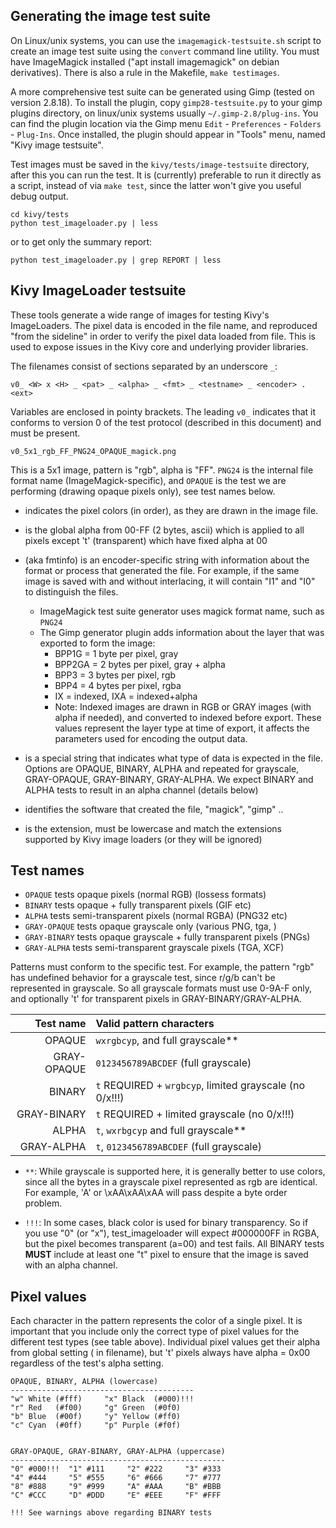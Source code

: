 Generating the image test suite
-------------------------------

On Linux/unix systems, you can use the `imagemagick-testsuite.sh` script
to create an image test suite using the `convert` command line utility. You
must have ImageMagick installed ("apt install imagemagick" on debian
derivatives). There is also a rule in the Makefile, `make testimages`.

A more comprehensive test suite can be generated using Gimp (tested on
version 2.8.18). To install the plugin, copy `gimp28-testsuite.py` to your
gimp plugins directory, on linux/unix systems usually `~/.gimp-2.8/plug-ins`.
You can find the plugin location via the Gimp menu `Edit` - `Preferences` -
`Folders` - `Plug-Ins`. Once installed, the plugin should appear in "Tools"
menu, named "Kivy image testsuite".

Test images must be saved in the `kivy/tests/image-testsuite` directory,
after this you can run the test. It is (currently) preferable to run it
directly as a script, instead of via `make test`, since the latter won't
give you useful debug output.

    cd kivy/tests
    python test_imageloader.py | less

or to get only the summary report:

    python test_imageloader.py | grep REPORT | less


Kivy ImageLoader testsuite
--------------------------

These tools generate a wide range of images for testing Kivy's ImageLoaders.
The pixel data is encoded in the file name, and reproduced "from the sideline"
in order to verify the pixel data loaded from file. This is used to expose
issues in the Kivy core and underlying provider libraries.

The filenames consist of sections separated by an underscore `_`:

    v0_ <W> x <H> _ <pat> _ <alpha> _ <fmt> _ <testname> _ <encoder> . <ext>

Variables are enclosed in pointy brackets. The leading `v0_` indicates that
it conforms to version 0 of the test protocol (described in this document)
and must be present.

    v0_5x1_rgb_FF_PNG24_OPAQUE_magick.png

This is a 5x1 image, pattern is "rgb", alpha is "FF". `PNG24` is the internal
file format name (ImageMagick-specific), and `OPAQUE` is the test we  are
performing (drawing opaque pixels only), see test names below.

* <pattern> indicates the pixel colors (in order), as they are drawn in the
  image file.

* <alpha> is the global alpha from 00-FF (2 bytes, ascii) which is applied to
  all pixels except 't' (transparent) which have fixed alpha at 00

* <fmt> (aka fmtinfo) is an encoder-specific string with information about the
  format or process that generated the file. For example, if the same image
  is saved with and without interlacing, it will contain "I1" and "I0" to
  distinguish the files.
  * ImageMagick test suite generator uses magick format name, such as `PNG24`
  * The Gimp generator plugin adds information about the layer that was
    exported to form the image:
      * BPP1G = 1 byte per pixel, gray
      * BPP2GA = 2 bytes per pixel, gray + alpha
      * BPP3 = 3 bytes per pixel, rgb
      * BPP4 = 4 bytes per pixel, rgba
      * IX = indexed, IXA = indexed+alpha
      * Note: Indexed images are drawn in RGB or GRAY images (with alpha if
        needed), and converted to indexed before export. These values
        represent the layer type at time of export, it affects the parameters
        used for encoding the output data.

* <testname> is a special string that indicates what type of data is expected
  in the file. Options are OPAQUE, BINARY, ALPHA and repeated for grayscale,
  GRAY-OPAQUE, GRAY-BINARY, GRAY-ALPHA. We expect BINARY and ALPHA tests to
  result in an alpha channel (details below)

* <encoder> identifies the software that created the file, "magick", "gimp" ..

* <ext> is the extension, must be lowercase and match the extensions
  supported by Kivy image loaders (or they will be ignored)


Test names
----------

* `OPAQUE` tests opaque pixels (normal RGB) (lossess formats)
* `BINARY` tests opaque + fully transparent pixels (GIF etc)
* `ALPHA` tests semi-transparent pixels (normal RGBA) (PNG32 etc)
* `GRAY-OPAQUE` tests opaque grayscale only (various PNG, tga, )
* `GRAY-BINARY` tests opaque grayscale + fully transparent pixels (PNGs)
* `GRAY-ALPHA` tests semi-transparent grayscale pixels (TGA, XCF)

Patterns must conform to the specific test. For example, the pattern "rgb" has
undefined behavior for a grayscale test, since r/g/b can't be represented
in grayscale. So all grayscale formats must use 0-9A-F only, and optionally 
't' for transparent pixels in GRAY-BINARY/GRAY-ALPHA.


| Test name    | Valid pattern characters                                    |
| -----------: | :---------------------------------------------------------- |
| OPAQUE       | `wxrgbcyp`, and full grayscale\*\*                          |
| GRAY-OPAQUE  | `0123456789ABCDEF` (full grayscale)                         |
| BINARY       | `t` REQUIRED + `wrgbcyp`, limited grayscale (no 0/x!!!)     |
| GRAY-BINARY  | `t` REQUIRED + limited grayscale (no 0/x!!!)                |
| ALPHA        | `t`, `wxrbgcyp` and full grayscale\*\*                      |
| GRAY-ALPHA   | `t`, `0123456789ABCDEF` (full grayscale)                    |

* `**`: While grayscale is supported here, it is generally better to use
  colors, since all the bytes in a grayscale pixel represented as rgb are
  identical. For example, 'A' or \xAA\xAA\xAA will pass despite a byte
  order problem.

* `!!!`: In some cases, black color is used for binary transparency. So
  if you use "0" (or "x"), test_imageloader will expect #000000FF in RGBA,
  but the pixel becomes transparent (a=00) and test fails. All BINARY tests
  **MUST** include at least one "t" pixel to ensure that the image is
  saved with an alpha channel.


Pixel values
------------

Each character in the pattern represents the color of a single pixel. It is
important that you include only the correct type of pixel values for the
different test types (see table above). Individual pixel values get their
alpha from global setting (<alpha> in filename), but 't' pixels always have
alpha = 0x00 regardless of the test's alpha setting.


    OPAQUE, BINARY, ALPHA (lowercase)
    -----------------------------------------
    "w" White (#fff)     "x" Black  (#000)!!!
    "r" Red   (#f00)     "g" Green  (#0f0)
    "b" Blue  (#00f)     "y" Yellow (#ff0)
    "c" Cyan  (#0ff)     "p" Purple (#f0f)


    GRAY-OPAQUE, GRAY-BINARY, GRAY-ALPHA (uppercase)
    ------------------------------------------------
    "0" #000!!!  "1" #111     "2" #222     "3" #333
    "4" #444     "5" #555     "6" #666     "7" #777
    "8" #888     "9" #999     "A" #AAA     "B" #BBB
    "C" #CCC     "D" #DDD     "E" #EEE     "F" #FFF

    !!! See warnings above regarding BINARY tests

